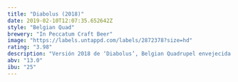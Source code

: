 ```yaml
---
title: "Diabolus (2018)"
date: 2019-02-10T12:07:35.652642Z
style: "Belgian Quad"
brewery: "In Peccatum Craft Beer"
image: "https://labels.untappd.com/labels/2872378?size=hd"
rating: "3.98"
description: "Versión 2018 de ‘Diabolus’, Belgian Quadrupel envejecida 12 meses en barricas de Bourbon."
abv: "13.0"
ibu: "25"
---
```

